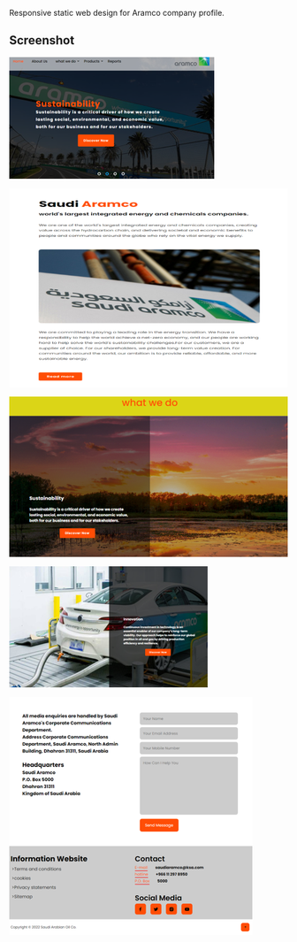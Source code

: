 Responsive static web design for Aramco company profile.

## Screenshot
<p align="start"> <img src="img/ss1.png" /> 
<p align="start"> <img src="img/ss2.png" /> 
<p align="start"> <img src="img/ss3.png" /> 
<p align="start"> <img src="img/ss4.png" /> 
<p align="start"> <img src="img/ss5.png" /> 